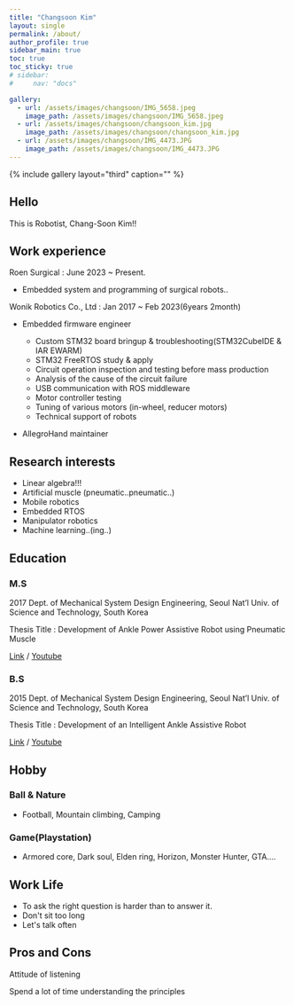 ```yaml
---
title: "Changsoon Kim"
layout: single
permalink: /about/
author_profile: true
sidebar_main: true
toc: true
toc_sticky: true
# sidebar:
#     nav: "docs"

gallery:
  - url: /assets/images/changsoon/IMG_5658.jpeg
    image_path: /assets/images/changsoon/IMG_5658.jpeg
  - url: /assets/images/changsoon/changsoon_kim.jpg
    image_path: /assets/images/changsoon/changsoon_kim.jpg  
  - url: /assets/images/changsoon/IMG_4473.JPG
    image_path: /assets/images/changsoon/IMG_4473.JPG
---
```


{% include gallery layout="third" caption="" %}

## Hello

This is Robotist, Chang-Soon Kim!!

## Work experience

Roen Surgical : June 2023 ~ Present.
- Embedded system and programming of surgical robots..


Wonik Robotics Co., Ltd : Jan 2017 ~ Feb 2023(6years 2month)

- Embedded firmware engineer
  - Custom STM32 board bringup & troubleshooting(STM32CubeIDE & IAR EWARM)
  - STM32 FreeRTOS study & apply
  - Circuit operation inspection and testing before mass production
  - Analysis of the cause of the circuit failure
  - USB communication with ROS middleware
  - Motor controller testing
  - Tuning of various motors (in-wheel, reducer motors)
  - Technical support of robots

- AllegroHand maintainer

## Research interests

- Linear algebra!!!
- Artificial muscle (pneumatic..pneumatic..)
- Mobile robotics
- Embedded RTOS
- Manipulator robotics
- Machine learning..(ing..)

## Education

### M.S

2017 Dept. of Mechanical System Design Engineering, Seoul Nat’l Univ. of Science and Technology, South Korea

Thesis Title : Development of Ankle Power Assistive Robot using Pneumatic Muscle

[Link](https://doi.org/10.3795/KSME-A.2017.41.8.771) / [Youtube](https://www.youtube.com/watch?v=pNlS6bKO4vw)  

### B.S

2015 Dept. of Mechanical System Design Engineering, Seoul Nat’l Univ. of Science and Technology, South Korea

Thesis Title : Development of an Intelligent Ankle Assistive Robot

[Link](http://dx.doi.org/10.5302/J.ICROS.2015.15.9022) / [Youtube](https://youtu.be/sAeBIzgzT4A)  

## Hobby

### Ball & Nature

- Football, Mountain climbing, Camping  

### Game(Playstation)

- Armored core, Dark soul, Elden ring, Horizon, Monster Hunter, GTA....

## Work Life

- To ask the right question is harder than to answer it.
- Don't sit too long
- Let's talk often

## Pros and Cons

Attitude of listening

Spend a lot of time understanding the principles
